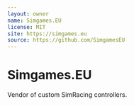 ```yaml
---
layout: owner
name: Simgames.EU
license: MIT
site: https://simgames.eu
source: https://github.com/SimgamesEU
---
```


# Simgames.EU

Vendor of custom SimRacing controllers.
